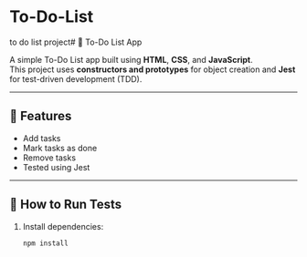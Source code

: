 # To-Do-List
to do list project# 📝 To-Do List App

A simple To-Do List app built using **HTML**, **CSS**, and **JavaScript**.  
This project uses **constructors and prototypes** for object creation and **Jest** for test-driven development (TDD).

---

## 🚀 Features
- Add tasks
- Mark tasks as done
- Remove tasks
- Tested using Jest

---

## 🧪 How to Run Tests
1. Install dependencies:
   ```bash
   npm install

